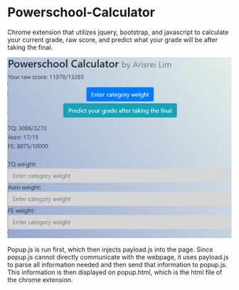 # Powerschool-Calculator
Chrome extension that utilizes jquery, bootstrap, and javascript to calculate your current grade, raw score, and predict what your grade will be after taking the final.

![Screenshot](Screenshot_106.png)

Popup.js is run first, which then injects payload.js into the page. Since popup.js cannot directly communicate with the webpage, it uses payload.js to parse all information needed and then send that information to popup.js. This information is then displayed on popup.html, which is the html file of the chrome extension.
